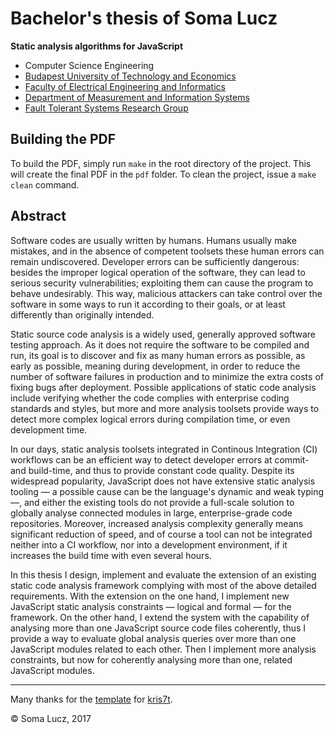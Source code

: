 # Bachelor's thesis of Soma Lucz

**Static analysis algorithms for JavaScript**

* Computer Science Engineering
* [Budapest University of Technology and Economics](http://www.bme.hu/?language=en)
* [Faculty of Electrical Engineering and Informatics](https://www.vik.bme.hu/en)
* [Department of Measurement and Information Systems](http://www.mit.bme.hu/eng/)
* [Fault Tolerant Systems Research Group](https://inf.mit.bme.hu/en)


## Building the PDF

To build the PDF, simply run `make` in the root directory of the project. This will create the final PDF in the `pdf` folder. To clean the project, issue a `make clean` command.


## Abstract

Software codes are usually written by humans. Humans usually make mistakes, and in the absence of competent toolsets these human errors can remain undiscovered. Developer errors can be sufficiently dangerous: besides the improper logical operation of the software, they can lead to serious security vulnerabilities; exploiting them can cause the program to behave undesirably. This way, malicious attackers can take control over the software in some ways to run it according to their goals, or at least differently than originally intended.

Static source code analysis is a widely used, generally approved software testing approach. As it does not require the software to be compiled and run, its goal is to discover and fix as many human errors as possible, as early as possible, meaning during development, in order to reduce the number of software failures in production and to minimize the extra costs of fixing bugs after deployment. Possible applications of static code analysis include verifying whether the code complies with enterprise coding standards and styles, but more and more analysis toolsets provide ways to detect more complex logical errors during compilation time, or even development time.

In our days, static analysis toolsets integrated in Continous Integration (CI) workflows can be an efficient way to detect developer errors at commit- and build-time, and thus to provide constant code quality. Despite its widespread popularity, JavaScript does not have extensive static analysis tooling — a possible cause can be the language's dynamic and weak typing —, and either the existing tools do not provide a full-scale solution to globally analyse connected modules in large, enterprise-grade code repositories. Moreover, increased analysis complexity generally means significant reduction of speed, and of course a tool can not be integrated neither into a CI workflow, nor into a development environment, if it increases the build time with even several hours.

In this thesis I design, implement and evaluate the extension of an existing static code analysis framework complying with most of the above detailed requirements. With the extension on the one hand, I implement new JavaScript static analysis constraints — logical and formal — for the framework. On the other hand, I extend the system with the capability of analysing more than one JavaScript source code files coherently, thus I provide a way to evaluate global analysis queries over more than one JavaScript modules related to each other. Then I implement more analysis constraints, but now for coherently analysing more than one, related JavaScript modules.

---

Many thanks for the [template](https://github.com/kris7t/thesis-template-latex) for [kris7t](https://github.com/kris7t).

© Soma Lucz, 2017
